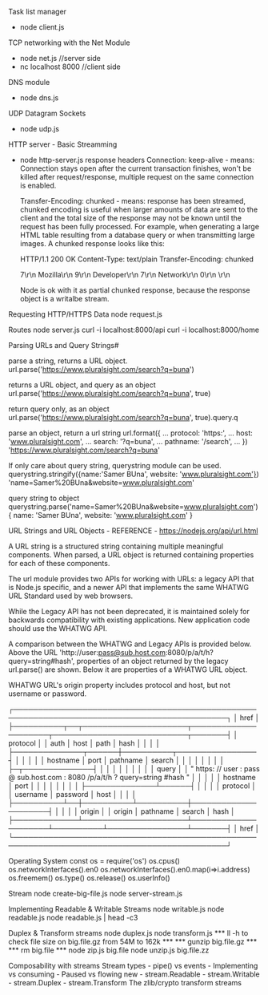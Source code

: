 Task list manager
   - node client.js

TCP networking with the Net Module
  - node net.js              //server side
  - nc localhost 8000        //client side

DNS module
  - node dns.js

UDP Datagram Sockets
  - node udp.js

HTTP server - Basic Streamming
  -  node http-server.js
    response headers
      Connection: keep-alive    - means: Connection stays open after the current transaction finishes, won't be killed after request/response, multiple request on the same connection is enabled.

      Transfer-Encoding: chunked    - means: response has been streamed, chunked encoding is useful when larger amounts of data are sent to the client and the total size of the response may not be known until the request has been fully processed. 
      For example, when generating a large HTML table resulting from a database query or when transmitting large images. A chunked response looks like this:
      
      HTTP/1.1 200 OK 
      Content-Type: text/plain 
      Transfer-Encoding: chunked

      7\r\n
      Mozilla\r\n 
      9\r\n
      Developer\r\n
      7\r\n
      Network\r\n
      0\r\n 
      \r\n

      Node is ok with it as partial chunked response, because the response object is a writalbe stream.

Requesting HTTP/HTTPS Data
  node request.js

Routes
  node server.js
  curl -i localhost:8000/api
  curl -i localhost:8000/home

Parsing URLs and Query Strings#

parse a string, returns a URL object.
url.parse('https://www.pluralsight.com/search?q=buna')

returns a URL object, and query as an object
url.parse('https://www.pluralsight.com/search?q=buna', true)

return query only, as an object
url.parse('https://www.pluralsight.com/search?q=buna', true).query.q

parse an object, return a url string
url.format({
...   protocol: 'https:',
...   host: 'www.pluralsight.com',
...   search: '?q=buna',
...   pathname: '/search',
... })
'https://www.pluralsight.com/search?q=buna'


If only care about query string, querystring module can be used.
querystring.stringify({name:'Samer BUna', website: 'www.pluralsight.com'})
'name=Samer%20BUna&website=www.pluralsight.com'

query string to object
querystring.parse('name=Samer%20BUna&website=www.pluralsight.com')
{ name: 'Samer BUna', website: 'www.pluralsight.com' }


URL Strings and URL Objects - REFERENCE - https://nodejs.org/api/url.html

A URL string is a structured string containing multiple meaningful components. When parsed, a URL object is returned containing properties for each of these components.

The url module provides two APIs for working with URLs: a legacy API that is Node.js specific, and a newer API that implements the same WHATWG URL Standard used by web browsers.

While the Legacy API has not been deprecated, it is maintained solely for backwards compatibility with existing applications. New application code should use the WHATWG API.

A comparison between the WHATWG and Legacy APIs is provided below. Above the URL 'http://user:pass@sub.host.com:8080/p/a/t/h?query=string#hash', properties of an object returned by the legacy url.parse() are shown. Below it are properties of a WHATWG URL object.

WHATWG URL's origin property includes protocol and host, but not username or password.

┌─────────────────────────────────────────────────────────────────────────────────────────────┐
│                                            href                                             │
├──────────┬──┬─────────────────────┬─────────────────────┬───────────────────────────┬───────┤
│ protocol │  │        auth         │        host         │           path            │ hash  │
│          │  │                     ├──────────────┬──────┼──────────┬────────────────┤       │
│          │  │                     │   hostname   │ port │ pathname │     search     │       │
│          │  │                     │              │      │          ├─┬──────────────┤       │
│          │  │                     │              │      │          │ │    query     │       │
"  https:   //    user   :   pass   @ sub.host.com : 8080   /p/a/t/h  ?  query=string   #hash "
│          │  │          │          │   hostname   │ port │          │                │       │
│          │  │          │          ├──────────────┴──────┤          │                │       │
│ protocol │  │ username │ password │        host         │          │                │       │
├──────────┴──┼──────────┴──────────┼─────────────────────┤          │                │       │
│   origin    │                     │       origin        │ pathname │     search     │ hash  │
├─────────────┴─────────────────────┴─────────────────────┴──────────┴────────────────┴───────┤
│                                            href                                             │
└─────────────────────────────────────────────────────────────────────────────────────────────┘


Operating System
const os = require('os')
os.cpus()
os.networkInterfaces().en0
os.networkInterfaces().en0.map(i=>i.address)
os.freemem()
os.type()
os.release()
os.userInfo()

Stream
node create-big-file.js
node server-stream.js

Implementing Readable & Writable Streams
node writable.js
node readable.js
node readable.js | head -c3

Duplex & Transform streams
node duplex.js
node transform.js
*** ll -h to check file size on big.file.gz from 54M to 162k ***
*** gunzip big.file.gz ***
*** rm big.file ***
node zip.js big.file
node unzip.js big.file.zz

  Composability with streams
  Stream types
    - pipe() vs events
    - Implementing vs consuming
    - Paused vs flowing
  new
    - stream.Readable
    - stream.Writable
    - stream.Duplex
    - stream.Transform
  The zlib/crypto transform streams

